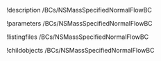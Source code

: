 !description /BCs/NSMassSpecifiedNormalFlowBC

!parameters /BCs/NSMassSpecifiedNormalFlowBC

!listingfiles /BCs/NSMassSpecifiedNormalFlowBC

!childobjects /BCs/NSMassSpecifiedNormalFlowBC
